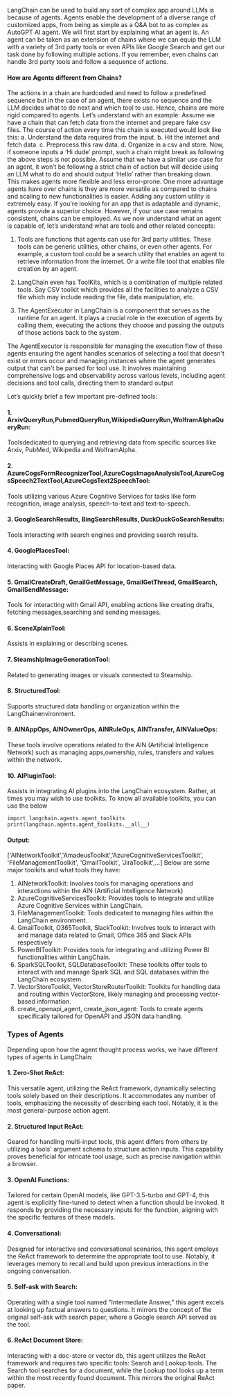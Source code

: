 LangChain can be used to build any sort of complex app around LLMs is because
of agents. Agents enable the development of a diverse range of customized apps, from being as
simple as a Q&A bot to as complex as AutoGPT AI agent. We will first start by explaining what an
agent is.
An agent can be taken as an extension of chains where we can equip the LLM with a variety of 3rd
party tools or even APIs like Google Search and get our task done by following multiple actions. If
you remember, even chains can handle 3rd party tools and follow a sequence of actions.
#### How are Agents different from Chains?
The actions in a chain are hardcoded and need to follow a predefined sequence but in the case of
an agent, there exists no sequence and the LLM decides what to do next and which tool to use.
Hence, chains are more rigid compared to agents. Let’s understand with an example:
Assume we have a chain that can fetch data from the internet and prepare fake csv files. The course
of action every time this chain is executed would look like this:
a. Understand the data required from the input.
b. Hit the internet and fetch data.
c. Preprocess this raw data.
d. Organize in a csv and store.
Now, if someone inputs a ‘Hi dude’ prompt, such a chain might break as following the above steps is
not possible. Assume that we have a similar use case for an agent, it won’t be following a strict chain
of action but will decide using an LLM what to do and should output ‘Hello’ rather than breaking down.
This makes agents more flexible and less error-prone.
One more advantage agents have over chains is they are more versatile as compared to chains and
scaling to new functionalities is easier. Adding any custom utility is extremely easy.
If you're looking for an app that is adaptable and dynamic, agents provide a superior choice.
However, if your use case remains consistent, chains can be employed.
As we now understand what an agent is capable of, let’s understand what are tools and other
related concepts:

1. Tools are functions that agents can use for 3rd party utilities. These tools can be generic
utilities, other chains, or even other agents. For example, a custom tool could be a search utility
that enables an agent to retrieve information from the internet. Or a write file tool that enables
file creation by an agent.

2. LangChain even has ToolKits, which is a combination of multiple related tools. Say CSV toolkit
which provides all the facilities to analyze a CSV file which may include reading the file, data
manipulation, etc.

3. The AgentExecutor in LangChain is a component that serves as the runtime for an agent. It
plays a crucial role in the execution of agents by calling them, executing the actions they
choose and passing the outputs of those actions back to the system.

The AgentExecutor is responsible for managing the execution flow of these agents ensuring the
agent handles scenarios of selecting a tool that doesn't exist or errors occur and managing
instances where the agent generates output that can't be parsed for tool use. It involves maintaining
comprehensive logs and observability across various levels, including agent decisions and tool
calls, directing them to standard output

Let’s quickly brief a few important pre-defined tools:

#### 1. ArxivQueryRun,PubmedQueryRun,WikipediaQueryRun,WolframAlphaQueryRun:
Toolsdedicated to querying and retrieving data from specific sources like Arxiv, PubMed, Wikipedia
and WolframAlpha.
#### 2. AzureCogsFormRecognizerTool,AzureCogsImageAnalysisTool,AzureCogsSpeech2TextTool,AzureCogsText2SpeechTool:
Tools utilizing various Azure Cognitive Services for tasks like form recognition, image analysis, speech-to-text and text-to-speech.
#### 3. GoogleSearchResults, BingSearchResults, DuckDuckGoSearchResults: 
Tools interacting with search engines and providing search results.
#### 4. GooglePlacesTool:
Interacting with Google Places API for location-based data.
#### 5. GmailCreateDraft, GmailGetMessage, GmailGetThread, GmailSearch, GmailSendMessage:
Tools for interacting with Gmail API, enabling actions like creating drafts, fetching messages,searching and sending messages.
#### 6. SceneXplainTool:
Assists in explaining or describing scenes.
#### 7. SteamshipImageGenerationTool:
Related to generating images or visuals connected to Steamship.
#### 8. StructuredTool:
Supports structured data handling or organization within the LangChainenvironment.
#### 9. AINAppOps, AINOwnerOps, AINRuleOps, AINTransfer, AINValueOps: 
These tools involve operations related to the AIN (Artificial Intelligence Network) such as managing apps,ownership, rules, transfers and values within the network.
#### 10. AIPluginTool:
Assists in integrating AI plugins into the LangChain ecosystem.
Rather, at times you may wish to use toolkits. To know all available toolkits, you can use the below
```
import langchain.agents.agent_toolkits
print(langchain.agents.agent_toolkits.__all__)
```
#### Output:
['AINetworkToolkit','AmadeusToolkit','AzureCognitiveServicesToolkit',
'FileManagementToolkit', 'GmailToolkit', 'JiraToolkit',...]
Below are some major toolkits and what tools they have:
1. AINetworkToolkit: Involves tools for managing operations and interactions within the AIN
(Artificial Intelligence Network)
2. AzureCognitiveServicesToolkit: Provides tools to integrate and utilize Azure Cognitive Services
within LangChain.
3. FileManagementToolkit: Tools dedicated to managing files within the LangChain environment.
4. GmailToolkit, O365Toolkit, SlackToolkit: Involves tools to interact with and manage data
related to Gmail, Office 365 and Slack APIs respectively
5. PowerBIToolkit: Provides tools for integrating and utilizing Power BI functionalities within
LangChain.
6. SparkSQLToolkit, SQLDatabaseToolkit: These toolkits offer tools to interact with and manage
Spark SQL and SQL databases within the LangChain ecosystem.
7. VectorStoreToolkit, VectorStoreRouterToolkit: Toolkits for handling data and routing within
VectorStore, likely managing and processing vector-based information.
8. create_openapi_agent, create_json_agent: Tools to create agents specifically tailored for
OpenAPI and JSON data handling.


### Types of Agents
Depending upon how the agent thought process works, we have different types of agents in
LangChain:
#### 1. Zero-Shot ReAct: 
This versatile agent, utilizing the ReAct framework, dynamically selecting tools solely based on their descriptions. It accommodates any
number of tools, emphasizing the necessity of describing each tool. Notably, it is the most
general-purpose action agent.
#### 2. Structured Input ReAct:
Geared for handling multi-input tools, this agent differs from others by
utilizing a tools' argument schema to structure action inputs. This capability proves beneficial
for intricate tool usage, such as precise navigation within a browser.
#### 3. OpenAI Functions: 
Tailored for certain OpenAI models, like GPT-3.5-turbo and GPT-4, this agent
is explicitly fine-tuned to detect when a function should be invoked. It responds by providing the
necessary inputs for the function, aligning with the specific features of these models.
#### 4. Conversational:
Designed for interactive and conversational scenarios, this agent employs the
ReAct framework to determine the appropriate tool to use. Notably, it leverages memory to
recall and build upon previous interactions in the ongoing conversation.
#### 5. Self-ask with Search: 
Operating with a single tool named "Intermediate Answer," this agent
excels at looking up factual answers to questions. It mirrors the concept of the original self-ask
with search paper, where a Google search API served as the tool.
#### 6. ReAct Document Store: 
Interacting with a doc-store or vector db, this agent utilizes the ReAct
framework and requires two specific tools: Search and Lookup tools. The Search tool searches
for a document, while the Lookup tool looks up a term within the most recently found
document. This mirrors the original ReAct paper.
